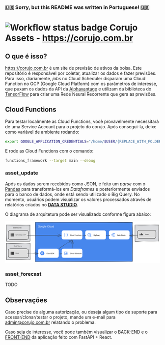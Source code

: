 ### 🇺🇸 Sorry, but this README was written in Portuguese! 🇺🇸

# ![Workflow status badge](https://github.com/ewertones/corujo-assets/actions/workflows/main.yml/badge.svg) Corujo Assets - https://corujo.com.br

## O que é isso?

https://corujo.com.br é um site de previsão de ativos da bolsa. Este repositório é responsável por coletar, atualizar os dados e fazer previsões. Para isso, diariamente, *jobs* no Cloud Scheduler disparam uma Cloud Function no GCP (Google Cloud Platform) com os parâmetros de interesse, que puxam os dados da API da [Alphavantage](https://www.alphavantage.co/) e utilizam da biblioteca do [TensorFlow](https://www.tensorflow.org/) para criar uma Rede Neural Recorrente que gera as previsões.

## Cloud Functions

Para testar localmente as Cloud Functions, você provavelmente necessitará de uma Service Account para o projeto do corujo. Após consegui-la, deixe como variável de ambiente rodando:

```bash
export GOOGLE_APPLICATION_CREDENTIALS="/home/$USER/{REPLACE_WITH_FOLDER}/corujo.json"
```

E rode as Cloud Functions com o comando:

```bash
functions_framework --target main --debug
```

### asset_update

Após os dados serem recebidos como JSON, é feito um *parse* com o [Pandas](https://pandas.pydata.org/) para transformá-los em *Dataframes* e posteriormente enviados para o banco de dados, onde está sendo utilizado o Big Query. No momento, usuários podem visualizar os valores processados através de relatórios criados no [**DATA STUDIO**](https://datastudio.google.com/reporting/3a2ade9e-079d-443f-8302-3a76843e94ef).  

O diagrama de arquitetura pode ser visualizado conforme figura abaixo:

![Diagrama de Arquitetura](https://raw.githubusercontent.com/ewertones/corujo-assets/main/docs/Architecture%20Diagram.svg)

### asset_forecast 

TODO

## Observações

Caso precise de alguma autorização, ou deseja algum tipo de suporte para acessar/clonar/testar o projeto, mande um e-mail para admin@corujo.com.br relatando o problema.

Caso seja de interesse, você pode também visualizar o [BACK-END](https://github.com/ewertones/corujo-backend) e o [FRONT-END](https://github.com/ewertones/corujo-frontend) da aplicação feito com FastAPI + React.